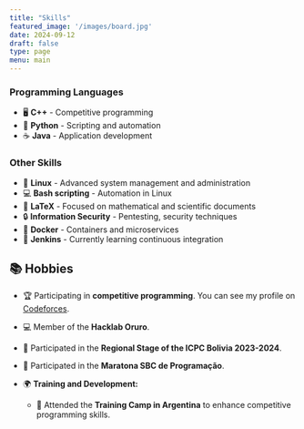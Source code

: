 ```yaml
---
title: "Skills"
featured_image: '/images/board.jpg'
date: 2024-09-12
draft: false
type: page
menu: main
---
```

### Programming Languages
- 🖥️ **C++** - Competitive programming
- 🐍 **Python** - Scripting and automation
- ☕ **Java** - Application development

### Other Skills
- 🐧 **Linux** - Advanced system management and administration
- 💻 **Bash scripting** - Automation in Linux
- 📄 **LaTeX** - Focused on mathematical and scientific documents
- 🔒 **Information Security** - Pentesting, security techniques
- 🐋 **Docker** - Containers and microservices
- 🚧 **Jenkins** - Currently learning continuous integration

## 📚 Hobbies

- 🏆 Participating in **competitive programming**. You can see my profile on [Codeforces](https://codeforces.com/profile/newdei).
- 💻 Member of the **Hacklab Oruro**.
- 🎈 Participated in the **Regional Stage of the ICPC Bolivia 2023-2024**.
- 🎈 Participated in the **Maratona SBC de Programação**.

- 🌍 **Training and Development:**
  - 🎈 Attended the **Training Camp in Argentina** to enhance competitive programming skills.
